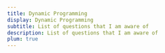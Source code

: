 ```yaml
---
title: Dynamic Programming
display: Dynamic Programming
subtitle: List of questions that I am aware of
description: List of questions that I am aware of
plum: true
---
```


<SubNav module="algorithms" />

<ListQuestions module="algorithms" tag="dynamic-programming" />
